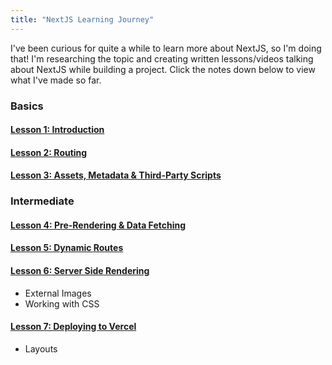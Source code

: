 ```yaml
---
title: "NextJS Learning Journey"
---
```

I've been curious for quite a while to learn more about NextJS, so I'm doing that! I'm researching the topic and creating written lessons/videos talking about NextJS while building a project. Click the notes down below to view what I've made so far.

### Basics
#### [Lesson 1: Introduction](Courses/NextJS/NextJS%20-%20Lesson%201.md)
#### [Lesson 2: Routing](Courses/NextJS/NextJS%20-%20Lesson%202.md)
#### [Lesson 3: Assets, Metadata & Third-Party Scripts](Courses/NextJS/NextJS%20-%20Lesson%203.md)

### Intermediate
#### [Lesson 4: Pre-Rendering & Data Fetching](Courses/NextJS/NextJS%20-%20Lesson%204.md)
#### [Lesson 5: Dynamic Routes](Courses/NextJS/NextJS%20-%20Lesson%205.md)
#### [Lesson 6: Server Side Rendering](Courses/NextJS/NextJS%20-%20Lesson%206.md)
- External Images
- Working with CSS
#### [Lesson 7: Deploying to Vercel](Courses/NextJS/NextJS%20-%20Lesson%207.md)
- Layouts